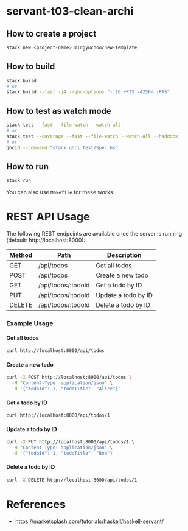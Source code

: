 # servant-t03-clean-archi

## How to create a project

```bash
stack new <project-name> mingyuchoo/new-template
```

## How to build

```bash
stack build
# or
stack build --fast -j4 --ghc-options "-j16 +RTS -A256m -RTS"
```

## How to test as watch mode

```bash
stack test --fast --file-watch --watch-all
# or
stack test --coverage --fast --file-watch --watch-all --haddock
# or
ghcid --command "stack ghci test/Spec.hs"
```

## How to run

```bash
stack run
```
You can also use `Makefile` for these works.

# REST API Usage

The following REST endpoints are available once the server is running (default: http://localhost:8000):

| Method | Path                  | Description                 |
|--------|-----------------------|-----------------------------|
| GET    | /api/todos            | Get all todos               |
| POST   | /api/todos            | Create a new todo           |
| GET    | /api/todos/:todoId    | Get a todo by ID            |
| PUT    | /api/todos/:todoId    | Update a todo by ID         |
| DELETE | /api/todos/:todoId    | Delete a todo by ID         |

### Example Usage

#### Get all todos
```bash
curl http://localhost:8000/api/todos
```

#### Create a new todo
```bash
curl -X POST http://localhost:8000/api/todos \
  -H "Content-Type: application/json" \
  -d '{"todoId": 1, "todoTitle": "Alice"}'
```

#### Get a todo by ID
```bash
curl http://localhost:8000/api/todos/1
```

#### Update a todo by ID
```bash
curl -X PUT http://localhost:8000/api/todos/1 \
  -H "Content-Type: application/json" \
  -d '{"todoId": 1, "todoTitle": "Bob"}'
```

#### Delete a todo by ID
```bash
curl -X DELETE http://localhost:8000/api/todos/1
```

# References

- <https://marketsplash.com/tutorials/haskell/haskell-servant/>
